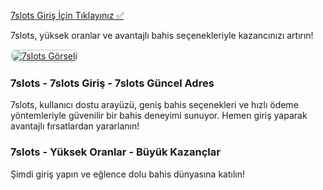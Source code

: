 <a href="https://t2m.io/2284401">7slots Giriş İçin Tıklayınız ✅</a>  

7slots, yüksek oranlar ve avantajlı bahis seçenekleriyle kazancınızı artırın!

<a href="https://t2m.io/2284401" title="7slots">
    <img src="https://i.ibb.co/gtF7ptH/photo-2025-01-13-14-27-16.jpg" alt="7slots Görseli" style="max-width: 100%; border: 2px solid #ddd; border-radius: 10px;">
</a>

<h3>7slots - 7slots Giriş - 7slots Güncel Adres</h3>
<p>7slots, kullanıcı dostu arayüzü, geniş bahis seçenekleri ve hızlı ödeme yöntemleriyle güvenilir bir bahis deneyimi sunuyor. Hemen giriş yaparak avantajlı fırsatlardan yararlanın!</p>

<h3>7slots - Yüksek Oranlar - Büyük Kazançlar</h3>
<p>Şimdi giriş yapın ve eğlence dolu bahis dünyasına katılın!</p>
